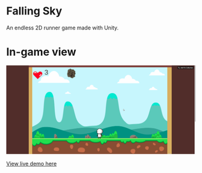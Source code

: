 # Falling Sky
An endless 2D runner game made with Unity.

# In-game view
![](demo.gif)

[View live demo here](https://raigork.itch.io/falling-sky)
